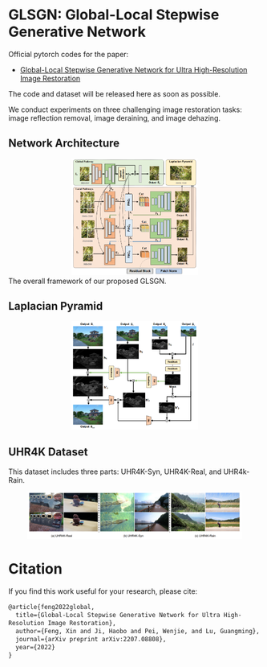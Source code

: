 # GLSGN: Global-Local Stepwise Generative Network
Official pytorch codes for the paper:
- [Global-Local Stepwise Generative Network for Ultra High-Resolution Image Restoration](https://arxiv.org/pdf/2207.08808.pdf)

The code and dataset will be released here as soon as possible.

We conduct experiments on three challenging image restoration tasks: image reflection removal, image deraining, and image dehazing.
## Network Architecture
<div  align="center"> <img src="Figures/framework.png" alt="Cover" width="50%" align=center/> </div>
The overall framework of our proposed GLSGN.

## Laplacian Pyramid
<div  align="center"> <img src="Figures/LP.png" alt="Cover" width="50%" align=center/> </div>

## UHR4K Dataset
This dataset includes three parts: UHR4K-Syn, UHR4K-Real, and UHR4k-Rain.
<div  align="center"> <img src="Figures/Data.png" alt="Cover" width="85%" align=center/> </div>

# Citation

If you find this work useful for your research, please cite:

```
@article{feng2022global,
  title={Global-Local Stepwise Generative Network for Ultra High-Resolution Image Restoration},
  author={Feng, Xin and Ji, Haobo and Pei, Wenjie, and Lu, Guangming},
  journal={arXiv preprint arXiv:2207.08808},
  year={2022}
}
```
